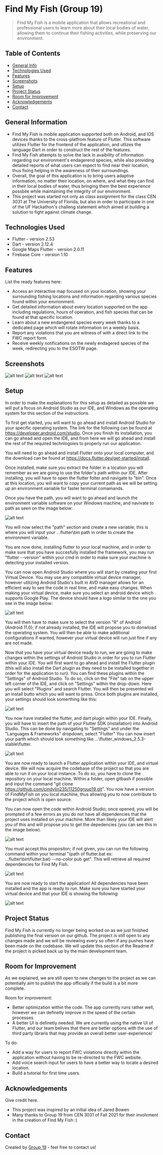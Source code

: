 # Find My Fish (Group 19)
> Find My Fish is a mobile application that allows recreational and professional users to learn more about their local bodies of water, allowing them to continue their fishing activities, while preserving our environment.
## Table of Contents
* [General Info](#general-information)
* [Technologies Used](#technologies-used)
* [Features](#features)
* [Screenshots](#screenshots)
* [Setup](#setup)
* [Project Status](#project-status)
* [Room for Improvement](#room-for-improvement)
* [Acknowledgements](#acknowledgements)
* [Contact](#contact)
<!-- * [License](#license) -->


## General Information
- Find My Fish is mobile application supported both on Android, and IOS devices thanks to the cross-platfrom feature of Flutter. This software utilizes Flutter for the frontend of the application, and utlizes the language Dart in order to construct the rest of the features. 
- Find My Fish attempts to solve the lack in avaibility of information regarding our environment's endagerend species, while also providing detailed reports of what users can expect to find near their location, thus fixing helping in the awareness of their surroundings.
- Overall, the goal of this application is to bring users adaptive information, no matter their location, on where, and what they can find in their local bodies of water, thus bringing them the best experience possbile while maintaining the integrity of our environment.
- This project was started not only as class assignment for the class CEN 3031 at The University of Florida, but also in order to participate in one of the UF Hackathon's challeng statement which aimed at building a solution to fight against climate change.


## Technologies Used
- Flutter - version 2.53
- Dart - version 2.12.4
- Google Maps Flutter - version 2.0.11
- Firebase Core - version 1.10


## Features
List the ready features here:
- Access an interactive map focused on your location, showing your surrounding fishing locations and information regarding various species found within your envrionment.
- Get detailed information about every location supported on the app including regulations, hours of operation, and fish species that can be found at that specific location.
- Learn about a new endangered species every week thanks to a dedicated page which will rotate information on a weekly basis.
- Report any violations that you are witness of with a direct link to the FWC report form.
- Receive weekly notifications on the newly endagered species of the week, redirecting you to the ESOTW page.


## Screenshots
![alt text](https://i.ibb.co/D9dB6gN/Google-Maps-page.jpg)
![alt text](https://i.ibb.co/DQMNQgx/locations-page.png)
![alt text](https://i.ibb.co/yWq9ZRL/notifications.png)

## Setup
In order to make the explanations for this setup as detailed as possible we will put a focus on Android Studio as our IDE, and Windows as the operating system for this section of the instructions.

To first get started, you will want to go ahead and install Android Studio for your specific operating system. The link for the following can be found at https://developer.android.com/studio. Once you finish its installation, you can go ahead and open the IDE, and from here we will go ahead and install the rest of the required technlogoies to properly run our application.

You will need to go ahead and install Flutter onto your local computer, and the download can be found at https://docs.flutter.dev/get-started/install.

Once installed, make sure you extract the folder in a location you will remember as we are going to use the folder's path within our IDE. After installing, you will have to open the flutter folter and navigate to "bin". Once at this location, you will want to copy your current path as we will be setting up an environment variable for faster terminal comamands.

Once you have the path, you will want to go ahead and launch the environment variable software on your Windows machine, and navivate to path as seen on the image below:

![alt text](https://i.ibb.co/ygVKvJ1/path.png)

You will now select the "path" section and create a new variable; this is where you will input your ...flutter\bin path in order to create the environment variable.

You are now done, installing flutter to your local machine, and in order to make sure that you have succesfully installed the framework, you may run "flutter --version" within your cmd in order to make sure your machine is detecting your installed version.

You can now open Android Studio where you will start by creating your first Virtual Device. You may use any compatible virtual device manager, however utilizing Android Studio's built in AVD manager allows for an efficient way to see the code in real time, and make easy changes. When making your virtual device, make sure you select an android device which supports Google Play. The device should have a logo similar to the one you see in the image below:

![alt text](https://i.ibb.co/W6kqLHD/avd-manager.png)

You will then have to make sure to select the version "R" of Android (Android 11.0); if not already installed, the IDE will propose you to donwload the operating system. You will then be able to make additional configurations if wanted, however your virtual device will run just fine if any are not made.

Now that you have your virtual device ready to run, we are going to make changes within the settings of Android Studio in order for you to run Flutter within your IDE. You will first want to go ahead and install the Flutter plugin (this will also install the Dart plugin as they need to be installed together in order for the application to run). You can find these plugins within the "Settings" of Android Studio. To do so, click on the "File" tab on the upper left corner of the IDE, and click on "Settings" within the drop-down. Here you will select "Plugins" and search Flutter. You will then be presented wil an install butto which you will want to press. Once both plugins are installed, your settings should look somerthing like this:

![alt text](https://i.ibb.co/M1fLYJ0/flutter-settings.png)

You now have installed the flutter, and dart plugin within your IDE. Finally, you will have to insert the path of your Flutter SDK (installation) into Android Studio. This can be done by navigating to "Settings" and under the "Languages & Frameworks" dropdown, select "Flutter" You can now insert your parth which should look something like ...\flutter_windows_2.5.3-stable\flutter. 

![alt text](https://i.ibb.co/CWkycR5/download-path.png)

You are now ready to launch a Flutter application within your IDE, and virtual device. We will now acquire the codebase of the project so that you are able to run it on your local instance. To do so, you have to clone the repository on your local machine. Within a folder, open gitbash if possible and input the command "git clone https://github.com/cindylin235/11250group19.git". You now have a version of FindMyFish on you local machine, thus allowing you to now contribute to the project which is open source.

You can now open the code within Android Studio; once opened, you will be prompted of a few errors as you do not have all dependencies that the project uses installed on your machine. More than likely your IDE will alert you of this and will propose you to get the depedencies (you can see this in the image below).

![alt text](https://i.ibb.co/R6zbs6Y/alerty.png)

 You must accept this propositon; if not given, you can run the following command within your terminal "(path of flutter.bat ex: ...flutter\bin\flutter.bat) --no-color pub get". This will retrieve all required dependencies for Find My Fish.
 
 ![alt text](https://i.ibb.co/5r9hxrt/command.png)

You are now ready to start the application! All dependencies have been installed and the app is ready to run. Make sure you have started your virtual device and that your IDE is showing the following:

 ![alt text](https://i.ibb.co/bP0w0CD/sdk.png)


## Project Status
Find My Fish is currently no longer being worked on as we just finished publishing the final version on our github. The project is still open to any changes made and we will be reviewing every so often if any pushes have been made on the codebase. We will update this section of the Readme if the project is picked back up by the main development team.


## Room for Improvement
As we explained, we are still open to new changes to the project as we can potentially aim to publish the app officially if the build is a bit more complete.

Room for improvement:
- Better optimization within the code. The app currently runs rather well, however we can definetly improve in the speed of the certain processes.
- A better UI is definetly needed. We are currently using the native UI of Flutter, and our team belives that there are better options with the use of third party libraris that may provide an overall better user-experience/

To do:
- Add a way for users to report FWC violations directly within the application without having to be re-directed to the FWC website.
- Add voice search input for users to have a better way to locate a desired location.
- Build a tutorial for first time users.


## Acknowledgements
Give credit here.
- This project was inspired by an initial idea of Jared Bowen
- Many thanks to Group 19 from CEN 3031 of Fall 2021 for their involvment in the creation of Find My Fish :)


## Contact
Created by [Group 19](Group19CEN3031@gmail.com) - feel free to contact us!


<!-- Optional -->
<!-- ## License -->
<!-- This project is open source and available under the [... License](). -->

<!-- You don't have to include all sections - just the one's relevant to your project -->
